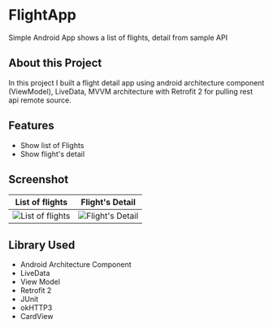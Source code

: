 # FlightApp
Simple Android App shows a list of flights, detail from sample API

## About this Project
In this project I built a flight detail app using android architecture component (ViewModel), LiveData, MVVM architecture with Retrofit 2 for pulling rest api remote source.

## Features
* Show list of Flights
* Show flight's detail

## Screenshot
List of flights | Flight's Detail
------------ | -------------
![List of flights](https://user-images.githubusercontent.com/25211163/63210449-afe3a200-c131-11e9-91b2-43974f84dea1.jpg)| ![Flight's Detail](https://user-images.githubusercontent.com/25211163/63210459-d9043280-c131-11e9-83c9-51141e46c409.jpg)

## Library Used

* Android Architecture Component
* LiveData
* View Model
* Retrofit 2
* JUnit
* okHTTP3
* CardView
